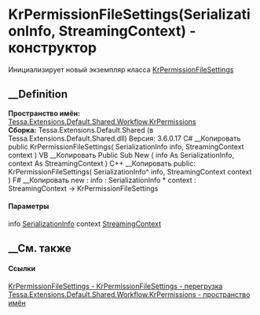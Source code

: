 # KrPermissionFileSettings(SerializationInfo, StreamingContext) - конструктор
Инициализирует новый экземпляр класса
[KrPermissionFileSettings](T_Tessa_Extensions_Default_Shared_Workflow_KrPermissions_KrPermissionFileSettings.htm)
##  __Definition
 **Пространство имён:**
[Tessa.Extensions.Default.Shared.Workflow.KrPermissions](N_Tessa_Extensions_Default_Shared_Workflow_KrPermissions.htm)  
 **Сборка:** Tessa.Extensions.Default.Shared (в
Tessa.Extensions.Default.Shared.dll) Версия: 3.6.0.17
C# __Копировать
     public KrPermissionFileSettings(
    	SerializationInfo info,
    	StreamingContext context
    )
VB __Копировать
     Public Sub New ( 
    	info As SerializationInfo,
    	context As StreamingContext
    )
C++ __Копировать
     public:
    KrPermissionFileSettings(
    	SerializationInfo^ info, 
    	StreamingContext context
    )
F# __Копировать
     new : 
            info : SerializationInfo * 
            context : StreamingContext -> KrPermissionFileSettings
#### Параметры
info
[SerializationInfo](https://learn.microsoft.com/dotnet/api/system.runtime.serialization.serializationinfo)
context
[StreamingContext](https://learn.microsoft.com/dotnet/api/system.runtime.serialization.streamingcontext)
## __См. также
#### Ссылки
[KrPermissionFileSettings -
](T_Tessa_Extensions_Default_Shared_Workflow_KrPermissions_KrPermissionFileSettings.htm)
[KrPermissionFileSettings -
перегрузка](Overload_Tessa_Extensions_Default_Shared_Workflow_KrPermissions_KrPermissionFileSettings__ctor.htm)
[Tessa.Extensions.Default.Shared.Workflow.KrPermissions - пространство
имён](N_Tessa_Extensions_Default_Shared_Workflow_KrPermissions.htm)
